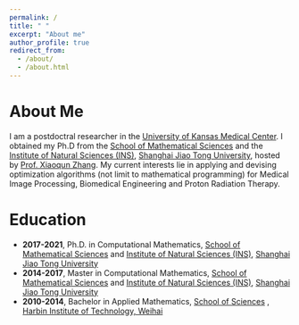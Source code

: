 ```yaml
---
permalink: /
title: " "
excerpt: "About me"
author_profile: true
redirect_from: 
  - /about/
  - /about.html
---
```

About Me
======
I am a postdoctral researcher in the [University of Kansas Medical Center](https://www.kumc.edu/school-of-medicine/academics/departments/radiation-oncology/research/gao-lab-x19611.html). I obtained my Ph.D from the [School of Mathematical Sciences](https://math.sjtu.edu.cn/Default/index) and the [Institute of Natural Sciences (INS)](https://ins.sjtu.edu.cn/), [Shanghai Jiao Tong University](https://en.sjtu.edu.cn/), hosted by [Prof. Xiaoqun Zhang](https://math.sjtu.edu.cn/faculty/xqzhang/index.html). My current interests lie in applying and devising optimization algorithms (not limit to mathematical programming) for Medical Image Processing, Biomedical Engineering and Proton Radiation Therapy.

Education
======
-  **2017-2021**, Ph.D. in Computational Mathematics,
   [School of Mathematical Sciences](https://math.sjtu.edu.cn/Default/index) and [Institute of Natural Sciences (INS)](https://ins.sjtu.edu.cn/), [Shanghai Jiao Tong University](https://en.sjtu.edu.cn/)
- **2014-2017**, Master in Computational Mathematics,
  [School of Mathematical Sciences](https://math.sjtu.edu.cn/Default/index) and [Institute of Natural Sciences (INS)](https://ins.sjtu.edu.cn/), [Shanghai Jiao Tong University](https://en.sjtu.edu.cn/)
- **2010-2014**, Bachelor in Applied Mathematics,
  [School of Sciences](http://ss.hitwh.edu.cn/sxx/list.htm) , [Harbin Institute of Technology, Weihai](https://www.hitwh.edu.cn/)
